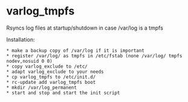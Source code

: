 varlog_tmpfs
============

Rsyncs log files at startup/shutdown in case /var/log is a tmpfs

Installation:

	* make a backup copy of /var/log if it is important
	* register /var/log/ as tmpfs in /etc/fstab (none /var/log/ tmpfs nodev,nosuid 0 0)
	* copy varlog_exclude to /etc/
	* adapt varlog_exclude to your needs
	* cp varlog_tmpfs to /etc/init.d/
	* rc-update add varlog_tmpfs boot
	* mkdir /var/log_permanent
	* start and stop and start the init script
